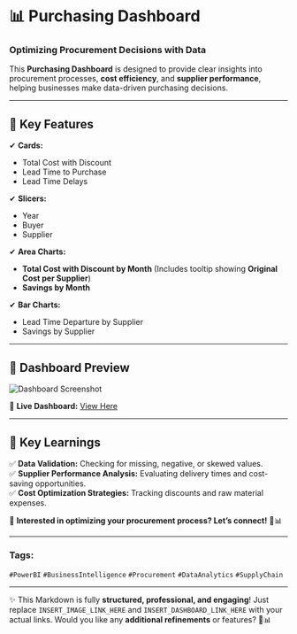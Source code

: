# 📊 Purchasing Dashboard

### **Optimizing Procurement Decisions with Data**  

This **Purchasing Dashboard** is designed to provide clear insights into procurement processes, **cost efficiency**, and **supplier performance**, helping businesses make data-driven purchasing decisions.

---

## 🚀 **Key Features**
✔ **Cards:**  
   - Total Cost with Discount  
   - Lead Time to Purchase  
   - Lead Time Delays  

✔ **Slicers:**  
   - Year  
   - Buyer  
   - Supplier  

✔ **Area Charts:**  
   - **Total Cost with Discount by Month** (Includes tooltip showing **Original Cost per Supplier**)  
   - **Savings by Month**  

✔ **Bar Charts:**  
   - Lead Time Departure by Supplier  
   - Savings by Supplier  

---

## 📸 **Dashboard Preview**  
![Dashboard Screenshot]((https://app.powerbi.com/view?r=eyJrIjoiMTU3ZGRhNDMtMGEzOC00OGU4LWE1M2QtNTYxOWQ3MjkwN2M0IiwidCI6IjY1OWNlMmI4LTA3MTQtNDE5OC04YzM4LWRjOWI2MGFhYmI1NyJ9))  

🔗 **Live Dashboard:** [View Here](INSERT_DASHBOARD_LINK_HERE)  

---

## 📌 **Key Learnings**
✅ **Data Validation:** Checking for missing, negative, or skewed values.  
✅ **Supplier Performance Analysis:** Evaluating delivery times and cost-saving opportunities.  
✅ **Cost Optimization Strategies:** Tracking discounts and raw material expenses.  

📖 **Interested in optimizing your procurement process? Let’s connect!** 🚀📊  

---

### **Tags:**  
`#PowerBI` `#BusinessIntelligence` `#Procurement` `#DataAnalytics` `#SupplyChain`  

---

✨ This Markdown is fully **structured, professional, and engaging**! Just replace `INSERT_IMAGE_LINK_HERE` and `INSERT_DASHBOARD_LINK_HERE` with your actual links. Would you like any **additional refinements** or features? 🚀📊  
